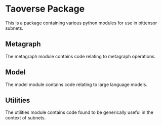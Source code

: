 # Taoverse Package

This is a package containing various python modules for use in bittensor subnets.

## Metagraph

The metagraph module contains code relating to metagraph operations.

## Model

The model module contains code relating to large language models.

## Utilities

The utilities module contains code found to be generically useful in the context of subnets.
